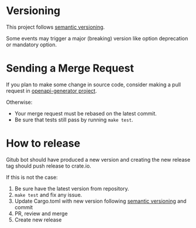# Versioning

This project follows [semantic versioning](https://semver.org/).

Some events may trigger a major (breaking) version like option deprecation or mandatory option.

# Sending a Merge Request

If you plan to make some change in source code, consider making a pull request in [openapi-generator project](https://github.com/OpenAPITools/openapi-generator/).

Otherwise:
- Your merge request must be rebased on the latest commit.
- Be sure that tests still pass by running `make test`.

# How to release

Gitub bot should have produced a new version and creating the new release tag should push release to crate.io.

If this is not the case:
1. Be sure have the latest version from repository.
2. `make test` and fix any issue.
3. Update Cargo.toml with new version following [semantic versioning](https://semver.org/) and commit
4. PR, review and merge
5. Create new release